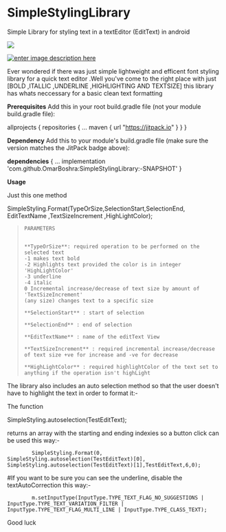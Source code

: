 # SimpleStylingLibrary
Simple Library for styling text in a textEditor (EditText) in android

[![](https://jitpack.io/v/OmarBoshra/SimpleStylingLibrary.svg)](https://jitpack.io/#OmarBoshra/SimpleStylingLibrary)


[![enter image description here][1]][1]


  [1]: https://i.stack.imgur.com/dEvqD.gif

Ever wondered if there was just simple lightweight and efficent font styling library for a quick text editor .Well you've come to the right place with just [BOLD ,ITALLIC ,UNDERLINE ,HIGHLIGHTING AND TEXTSIZE] this library has whats neccessary for a basic clean text formatting



**Prerequisites**
Add this in your root build.gradle file (not your module build.gradle file):

allprojects {
	repositories {
		...
		maven { url "https://jitpack.io" }
	}
}

**Dependency**
Add this to your module's build.gradle file (make sure the version matches the JitPack badge above):

**dependencies** {
	...
	        implementation 'com.github.OmarBoshra:SimpleStylingLibrary:-SNAPSHOT'
}


**Usage**

Just this one method 

SimpleStyling.Format(TypeOrSize,SelectionStart,SelectionEnd, EditTextName ,TextSizeIncrement ,HighLightColor);


>     PARAMETERS
> 
>    
>     **TypeOrSize**: required operation to be performed on the selected text
>     -1 makes text bold
>     -2 Highlights text provided the color is in integer 'HighLightColor'
>     -3 underline
>     -4 italic
>     0 Incremental increase/decrease of text size by amount of 'TextSizeIncrement'
>     (any size) changes text to a specific size
> 
>     **SelectionStart** : start of selection
> 
>     **SelectionEnd** : end of selection
> 
>     **EditTextName** : name of the editText View
> 
>     **TextSizeIncrement** : required incremental increase/decrease of text size +ve for increase and -ve for decrease
> 
>     **HighLightColor** : required highlightColor of the text set to anything if the operation isn't highLight


The library also includes an auto selection method so that the user doesn't have to highlight the text in order to format it:-

The function 

SimpleStyling.autoselection(TestEditText);

returns an array with the starting and ending indexies so a button click can be used this way:-

            SimpleStyling.Format(0, SimpleStyling.autoselection(TestEditText)[0], SimpleStyling.autoselection(TestEditText)[1],TestEditText,6,0);
            
#If you want to be sure you can see the underline, disable the textAutoCorrection this way:-

            m.setInputType(InputType.TYPE_TEXT_FLAG_NO_SUGGESTIONS | InputType.TYPE_TEXT_VARIATION_FILTER | InputType.TYPE_TEXT_FLAG_MULTI_LINE | InputType.TYPE_CLASS_TEXT);
            
Good luck


